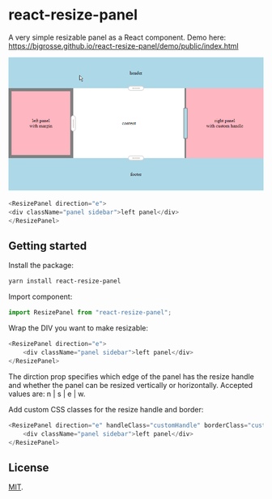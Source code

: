 # react-resize-panel

A very simple resizable panel as a React component. Demo here: https://bjgrosse.github.io/react-resize-panel/demo/public/index.html

![Resize panel demo](demo/public/demo.gif)

```js
<ResizePanel direction="e">
<div className="panel sidebar">left panel</div>
</ResizePanel>
```

## Getting started

Install the package:

```bash
yarn install react-resize-panel
```

Import component:

```javascript
import ResizePanel from "react-resize-panel";
```

Wrap the DIV you want to make resizable:

```js
<ResizePanel direction="e">
    <div className="panel sidebar">left panel</div>
</ResizePanel>
```

The dirction prop specifies which edge of the panel has the resize handle and whether the panel can be resized vertically or horizontally. Accepted values are: n | s | e | w.

Add custom CSS classes for the resize handle and border:

```js
<ResizePanel direction="e" handleClass="customHandle" borderClass="customResizeBorder">
    <div className="panel sidebar">left panel</div>
</ResizePanel>
```

## License

[MIT](LICENSE).

